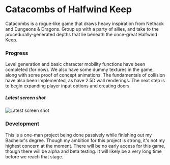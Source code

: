 # Catacombs of Halfwind Keep
Catacombs is a rogue-like game that draws heavy inspiration from Nethack and Dungeons & Dragons. Group up with a party of allies, and take to the procedurally-generated depths that lie beneath the once-great Halfwind Keep.

### Progress
Level generation and basic character mobility functions have been completed (for now). We also have some dummy textures in the game, along with some proof of concept animations. The fundamentals of collision have also been implemented, as have 2.5D wall renderings. The next step is to begin expanding player input options and creating doors.

##### Latest screen shot
![Latest screen shot](https://i.imgur.com/rNLQqYv.jpg)

### Development
This is a one-man project being done passively while finishing out my Bachelor's degree. Though my ambition for this project is strong, it's not my highest concern at the moment. There will be no early access for this game, though there will be alpha and beta testing. It will likely be a very long time before we reach that stage.
